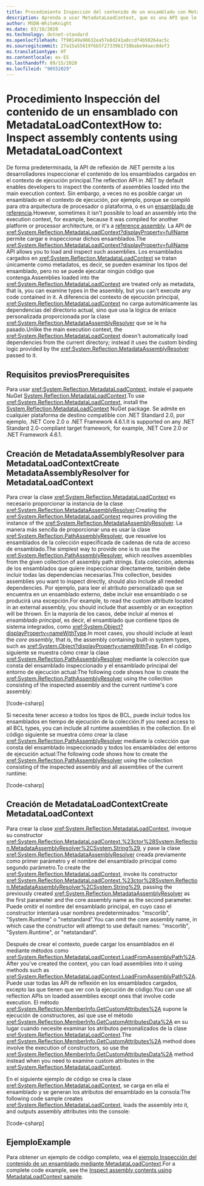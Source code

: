 ```yaml
---
title: Procedimiento Inspección del contenido de un ensamblado con MetadataLoadContext
description: Aprenda a usar MetadataLoadContext, que es una API que le permite cargar ensamblados .NET con fines de inspección.
author: MSDN-WhiteKnight
ms.date: 03/10/2020
ms.technology: dotnet-standard
ms.openlocfilehash: 7f90149a98632ea57e8d241a0ccdf4b50264ac5c
ms.sourcegitcommit: 27a15a55019f6b5f2733961738babe94aec0def3
ms.translationtype: HT
ms.contentlocale: es-ES
ms.lasthandoff: 09/15/2020
ms.locfileid: "90552029"
---
```

# <a name="how-to-inspect-assembly-contents-using-metadataloadcontext"></a><span data-ttu-id="3ba29-103">Procedimiento Inspección del contenido de un ensamblado con MetadataLoadContext</span><span class="sxs-lookup"><span data-stu-id="3ba29-103">How to: Inspect assembly contents using MetadataLoadContext</span></span>

<span data-ttu-id="3ba29-104">De forma predeterminada, la API de reflexión de .NET permite a los desarrolladores inspeccionar el contenido de los ensamblados cargados en el contexto de ejecución principal.</span><span class="sxs-lookup"><span data-stu-id="3ba29-104">The reflection API in .NET by default enables developers to inspect the contents of assemblies loaded into the main execution context.</span></span> <span data-ttu-id="3ba29-105">Sin embargo, a veces no es posible cargar un ensamblado en el contexto de ejecución, por ejemplo, porque se compiló para otra arquitectura de procesador o plataforma, o es un [ensamblado de referencia](reference-assemblies.md).</span><span class="sxs-lookup"><span data-stu-id="3ba29-105">However, sometimes it isn't possible to load an assembly into the execution context, for example, because it was compiled for another platform or processor architecture, or it's a [reference assembly](reference-assemblies.md).</span></span> <span data-ttu-id="3ba29-106">La API de <xref:System.Reflection.MetadataLoadContext?displayProperty=fullName> permite cargar e inspeccionar dichos ensamblados.</span><span class="sxs-lookup"><span data-stu-id="3ba29-106">The <xref:System.Reflection.MetadataLoadContext?displayProperty=fullName> API allows you to load and inspect such assemblies.</span></span> <span data-ttu-id="3ba29-107">Los ensamblados cargados en <xref:System.Reflection.MetadataLoadContext> se tratan únicamente como metadatos, es decir, se pueden examinar los tipos del ensamblado, pero no se puede ejecutar ningún código que contenga.</span><span class="sxs-lookup"><span data-stu-id="3ba29-107">Assemblies loaded into the <xref:System.Reflection.MetadataLoadContext> are treated only as metadata, that is, you can examine types in the assembly, but you can't execute any code contained in it.</span></span> <span data-ttu-id="3ba29-108">A diferencia del contexto de ejecución principal, <xref:System.Reflection.MetadataLoadContext> no carga automáticamente las dependencias del directorio actual, sino que usa la lógica de enlace personalizada proporcionada por la clase <xref:System.Reflection.MetadataAssemblyResolver> que se le ha pasado.</span><span class="sxs-lookup"><span data-stu-id="3ba29-108">Unlike the main execution context, the <xref:System.Reflection.MetadataLoadContext> doesn't automatically load dependencies from the current directory; instead it uses the custom binding logic provided by the <xref:System.Reflection.MetadataAssemblyResolver> passed to it.</span></span>

## <a name="prerequisites"></a><span data-ttu-id="3ba29-109">Requisitos previos</span><span class="sxs-lookup"><span data-stu-id="3ba29-109">Prerequisites</span></span>

<span data-ttu-id="3ba29-110">Para usar <xref:System.Reflection.MetadataLoadContext>, instale el paquete NuGet [System.Reflection.MetadataLoadContext](https://www.nuget.org/packages/System.Reflection.MetadataLoadContext).</span><span class="sxs-lookup"><span data-stu-id="3ba29-110">To use <xref:System.Reflection.MetadataLoadContext>, install the [System.Reflection.MetadataLoadContext](https://www.nuget.org/packages/System.Reflection.MetadataLoadContext) NuGet package.</span></span> <span data-ttu-id="3ba29-111">Se admite en cualquier plataforma de destino compatible con .NET Standard 2.0, por ejemplo, .NET Core 2.0 o .NET Framework 4.6.1.</span><span class="sxs-lookup"><span data-stu-id="3ba29-111">It is supported on any .NET Standard 2.0-compliant target framework, for example, .NET Core 2.0 or .NET Framework 4.6.1.</span></span>

## <a name="create-metadataassemblyresolver-for-metadataloadcontext"></a><span data-ttu-id="3ba29-112">Creación de MetadataAssemblyResolver para MetadataLoadContext</span><span class="sxs-lookup"><span data-stu-id="3ba29-112">Create MetadataAssemblyResolver for MetadataLoadContext</span></span>

<span data-ttu-id="3ba29-113">Para crear la clase <xref:System.Reflection.MetadataLoadContext> es necesario proporcionar la instancia de la clase <xref:System.Reflection.MetadataAssemblyResolver>.</span><span class="sxs-lookup"><span data-stu-id="3ba29-113">Creating the <xref:System.Reflection.MetadataLoadContext> requires providing the instance of the <xref:System.Reflection.MetadataAssemblyResolver>.</span></span> <span data-ttu-id="3ba29-114">La manera más sencilla de proporcionar una es usar la clase <xref:System.Reflection.PathAssemblyResolver>, que resuelve los ensamblados de la colección especificada de cadenas de ruta de acceso de ensamblado.</span><span class="sxs-lookup"><span data-stu-id="3ba29-114">The simplest way to provide one is to use the <xref:System.Reflection.PathAssemblyResolver>, which resolves assemblies from the given collection of assembly path strings.</span></span> <span data-ttu-id="3ba29-115">Esta colección, además de los ensamblados que quiere inspeccionar directamente, también debe incluir todas las dependencias necesarias.</span><span class="sxs-lookup"><span data-stu-id="3ba29-115">This collection, besides assemblies you want to inspect directly, should also include all needed dependencies.</span></span> <span data-ttu-id="3ba29-116">Por ejemplo, para leer el atributo personalizado que se encuentra en un ensamblado externo, debe incluir ese ensamblado o se producirá una excepción.</span><span class="sxs-lookup"><span data-stu-id="3ba29-116">For example, to read the custom attribute located in an external assembly, you should include that assembly or an exception will be thrown.</span></span> <span data-ttu-id="3ba29-117">En la mayoría de los casos, debe incluir al menos el *ensamblado principal*, es decir, el ensamblado que contiene tipos de sistema integrados, como <xref:System.Object?displayProperty=nameWithType>.</span><span class="sxs-lookup"><span data-stu-id="3ba29-117">In most cases, you should include at least the *core assembly*, that is, the assembly containing built-in system types, such as <xref:System.Object?displayProperty=nameWithType>.</span></span> <span data-ttu-id="3ba29-118">En el código siguiente se muestra cómo crear la clase <xref:System.Reflection.PathAssemblyResolver> mediante la colección que consta del ensamblado inspeccionado y el ensamblado principal del entorno de ejecución actual:</span><span class="sxs-lookup"><span data-stu-id="3ba29-118">The following code shows how to create the <xref:System.Reflection.PathAssemblyResolver> using the collection consisting of the inspected assembly and the current runtime's core assembly:</span></span>

[!code-csharp[](snippets/inspect-contents-using-metadataloadcontext/MetadataLoadContextSnippets.cs#CoreAssembly)]

<span data-ttu-id="3ba29-119">Si necesita tener acceso a todos los tipos de BCL, puede incluir todos los ensamblados en tiempo de ejecución de la colección.</span><span class="sxs-lookup"><span data-stu-id="3ba29-119">If you need access to all BCL types, you can include all runtime assemblies in the collection.</span></span> <span data-ttu-id="3ba29-120">En el código siguiente se muestra cómo crear la clase <xref:System.Reflection.PathAssemblyResolver> mediante la colección que consta del ensamblado inspeccionado y todos los ensamblados del entorno de ejecución actual:</span><span class="sxs-lookup"><span data-stu-id="3ba29-120">The following code shows how to create the <xref:System.Reflection.PathAssemblyResolver> using the collection consisting of the inspected assembly and all assemblies of the current runtime:</span></span>

[!code-csharp[](snippets/inspect-contents-using-metadataloadcontext/MetadataLoadContextSnippets.cs#RuntimeAssemblies)]

## <a name="create-metadataloadcontext"></a><span data-ttu-id="3ba29-121">Creación de MetadataLoadContext</span><span class="sxs-lookup"><span data-stu-id="3ba29-121">Create MetadataLoadContext</span></span>

<span data-ttu-id="3ba29-122">Para crear la clase <xref:System.Reflection.MetadataLoadContext>, invoque su constructor <xref:System.Reflection.MetadataLoadContext.%23ctor%28System.Reflection.MetadataAssemblyResolver%2CSystem.String%29>, y pase la clase <xref:System.Reflection.MetadataAssemblyResolver> creada previamente como primer parámetro y el nombre del ensamblado principal como segundo parámetro.</span><span class="sxs-lookup"><span data-stu-id="3ba29-122">To create the <xref:System.Reflection.MetadataLoadContext>, invoke its constructor <xref:System.Reflection.MetadataLoadContext.%23ctor%28System.Reflection.MetadataAssemblyResolver%2CSystem.String%29>, passing the previously created <xref:System.Reflection.MetadataAssemblyResolver> as the first parameter and the core assembly name as the second parameter.</span></span> <span data-ttu-id="3ba29-123">Puede omitir el nombre del ensamblado principal, en cuyo caso el constructor intentará usar nombres predeterminados: "mscorlib", "System.Runtime" o "netstandard".</span><span class="sxs-lookup"><span data-stu-id="3ba29-123">You can omit the core assembly name, in which case the constructor will attempt to use default names: "mscorlib", "System.Runtime", or "netstandard".</span></span>

<span data-ttu-id="3ba29-124">Después de crear el contexto, puede cargar los ensamblados en él mediante métodos como <xref:System.Reflection.MetadataLoadContext.LoadFromAssemblyPath%2A>.</span><span class="sxs-lookup"><span data-stu-id="3ba29-124">After you've created the context, you can load assemblies into it using methods such as <xref:System.Reflection.MetadataLoadContext.LoadFromAssemblyPath%2A>.</span></span> <span data-ttu-id="3ba29-125">Puede usar todas las API de reflexión en los ensamblados cargados, excepto las que tienen que ver con la ejecución de código.</span><span class="sxs-lookup"><span data-stu-id="3ba29-125">You can use all reflection APIs on loaded assemblies except ones that involve code execution.</span></span> <span data-ttu-id="3ba29-126">El método <xref:System.Reflection.MemberInfo.GetCustomAttributes%2A> supone la ejecución de constructores, así que use el método <xref:System.Reflection.MemberInfo.GetCustomAttributesData%2A> en su lugar cuando necesite examinar los atributos personalizados de la clase <xref:System.Reflection.MetadataLoadContext>.</span><span class="sxs-lookup"><span data-stu-id="3ba29-126">The <xref:System.Reflection.MemberInfo.GetCustomAttributes%2A> method does involve the execution of constructors, so use the <xref:System.Reflection.MemberInfo.GetCustomAttributesData%2A> method instead when you need to examine custom attributes in the <xref:System.Reflection.MetadataLoadContext>.</span></span>

<span data-ttu-id="3ba29-127">En el siguiente ejemplo de código se crea la clase <xref:System.Reflection.MetadataLoadContext>, se carga en ella el ensamblado y se generan los atributos del ensamblado en la consola:</span><span class="sxs-lookup"><span data-stu-id="3ba29-127">The following code sample creates <xref:System.Reflection.MetadataLoadContext>, loads the assembly into it, and outputs assembly attributes into the console:</span></span>

[!code-csharp[](snippets/inspect-contents-using-metadataloadcontext/MetadataLoadContextSnippets.cs#CreateContext)]

## <a name="example"></a><span data-ttu-id="3ba29-128">Ejemplo</span><span class="sxs-lookup"><span data-stu-id="3ba29-128">Example</span></span>

<span data-ttu-id="3ba29-129">Para obtener un ejemplo de código completo, vea el [ejemplo Inspección del contenido de un ensamblado mediante MetadataLoadContext](/samples/dotnet/samples/inspect-assembly-contents-using-metadataloadcontext/).</span><span class="sxs-lookup"><span data-stu-id="3ba29-129">For a complete code example, see the [Inspect assembly contents using MetadataLoadContext sample](/samples/dotnet/samples/inspect-assembly-contents-using-metadataloadcontext/).</span></span>
